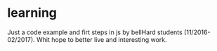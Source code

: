 # learning
Just a code example and firt steps in js by bellHard students (11/2016-02/2017).
Whit hope to better live and interesting work.
